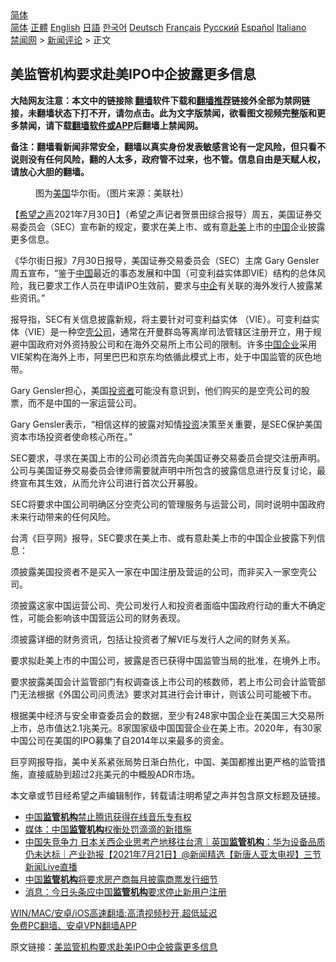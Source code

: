  <!-- 面包屑导航 --> <div class="breadcrumb"><!-- GTranslate: https://gtranslate.io/ -->  <div class="switcher notranslate">  <div class="selected">  <a href="#" onclick="return false;"> 简体</a>  </div>  <div class="option">  <a href="https://www.bannedbook.org" onclick="doGTranslate('zh-CN|zh-CN');jQuery('div.switcher div.selected a').html(jQuery(this).html());return false;" title="简体中文" class="nturl selected"> 简体</a>  <a href="https://www.bannedbook.org/zh-tw/" onclick="doGTranslate('zh-CN|zh-TW');jQuery('div.switcher div.selected a').html(jQuery(this).html());return false;" title="繁體中文" class="nturl"> 正體</a>  <a href="https://www.bannedbook.org/en/" onclick="doGTranslate('zh-CN|en');jQuery('div.switcher div.selected a').html(jQuery(this).html());return false;" title="English" class="nturl"> English</a>  <a href="https://www.bannedbook.org/ja/" onclick="doGTranslate('zh-CN|ja');jQuery('div.switcher div.selected a').html(jQuery(this).html());return false;" title="日本語" class="nturl"> 日語</a>  <a href="https://www.bannedbook.org/ko/" onclick="doGTranslate('zh-CN|ko');jQuery('div.switcher div.selected a').html(jQuery(this).html());return false;" title="한국어" class="nturl"> 한국어</a>  <a href="https://www.bannedbook.org/de/" onclick="doGTranslate('zh-CN|de');jQuery('div.switcher div.selected a').html(jQuery(this).html());return false;" title="Deutsch" class="nturl"> Deutsch</a>  <a href="https://www.bannedbook.org/fr/" onclick="doGTranslate('zh-CN|fr');jQuery('div.switcher div.selected a').html(jQuery(this).html());return false;" title="Français" class="nturl"> Français</a>  <a href="https://www.bannedbook.org/ru/" onclick="doGTranslate('zh-CN|ru');jQuery('div.switcher div.selected a').html(jQuery(this).html());return false;" title="Русский" class="nturl"> Русский</a>  <a href="https://www.bannedbook.org/es/" onclick="doGTranslate('zh-CN|es');jQuery('div.switcher div.selected a').html(jQuery(this).html());return false;" title="Español" class="nturl"> Español</a>  <a href="https://www.bannedbook.org/it/" onclick="doGTranslate('zh-CN|it');jQuery('div.switcher div.selected a').html(jQuery(this).html());return false;" title="Italiano" class="nturl"> Italiano</a>  </div>  </div>      <div class='breadcrumb-sub'><!-- Breadcrumb NavXT 6.3.0 --> <a href="https://www.bannedbook.org/" class="home">禁闻网</a> &gt; <a href="https://www.bannedbook.org/bnews/comments/" class="category">新闻评论</a> &gt; 正文</div></div><h2>美监管机构要求赴美IPO中企披露更多信息</h2> <p class="notice"><b>大陆网友注意：本文中的链接除 <a href="https://github.com/bannedbook/fanqiang" >翻墙</a>软件下载和<a href="https://github.com/killgcd/justmysocks/blob/master/README.md">翻墙推荐</a>链接外全部为禁网链接，未翻墙状态下打不开，请勿点击。此为文字版禁闻，欲看图文视频完整版和更多禁闻，请下载<a href="https://github.com/bannedbook/fanqiang">翻墙软件或APP</a>后翻墙上禁闻网。</p><p>备注：翻墙看新闻非常安全，翻墙以真实身份发表敏感言论有一定风险，但只看不说则没有任何风险，翻的人太多，政府管不过来，也不管。信息自由是天赋人权，请放心大胆的翻墙。</b></p>  <div class="entry"> <figure><figcaption>图为<a href="https://www.bannedbook.org/bnews/tag/%e7%be%8e%e5%9b%bd/" class="st_tag internal_tag" rel="tag" title="标签 美国 下的日志">美国</a>华尔街。（图片来源：美联社）</figcaption></figure> <p>【<span class='wp_keywordlink_affiliate'><a href="https://www.soundofhope.org" title="希望之声" target="_blank">希望之声</a></span>2021年7月30日】（希望之声记者贺景田综合报导）周五，美国证券交易委员会（SEC）宣布新的规定，要求在美上市、或有意<a href="https://www.bannedbook.org/bnews/tag/%E8%B5%B4%E7%BE%8E/" class="st_tag internal_tag" rel="tag" title="标签 赴美 下的日志">赴美</a>上市的<span class='wp_keywordlink_affiliate'><a href="https://www.bannedbook.org/" title="中国" target="_blank">中国</a></span>企业披露更多信息。</p> <p>《华尔街日报》7月30日报导，美国证券交易委员会（SEC）主席 Gary Gensler 周五宣布，“鉴于<a href="https://www.bannedbook.org/bnews/tag/%E4%B8%AD%E5%9B%BD/" class="st_tag internal_tag" rel="tag" title="标签 中国 下的日志">中国</a>最近的事态发展和中国（可变利益实体即VIE）结构的总体风险，我已要求工作人员在申请IPO生效前，要求与<a href="https://www.bannedbook.org/bnews/tag/%E4%B8%AD%E4%BC%81/" class="st_tag internal_tag" rel="tag" title="标签 中企 下的日志">中企</a>有关联的海外发行人披露某些资讯。”</p> <p>报导指，SEC有关信息披露新规，将主要针对可变利益实体 （VIE）。可变利益实体（VIE）是一种空<a href="https://www.bannedbook.org/bnews/tag/%E5%A3%B3%E5%85%AC%E5%8F%B8/" class="st_tag internal_tag" rel="tag" title="标签 壳公司 下的日志">壳公司</a>，通常在开曼群岛等离岸司法管辖区注册开立，用于规避中国政府对外资持股公司和在海外交易所上市公司的限制。许多<a href="https://www.bannedbook.org/bnews/tag/%E4%B8%AD%E5%9B%BD%E4%BC%81%E4%B8%9A/" class="st_tag internal_tag" rel="tag" title="标签 中国企业 下的日志">中国企业</a>采用VIE架构在海外上市，阿里巴巴和京东均依循此模式上市，处于中国监管的灰色地带。</p> <p>Gary Gensler担心，美国<a href="https://www.bannedbook.org/bnews/tag/%e6%8a%95%e8%b5%84%e8%80%85/" class="st_tag internal_tag" rel="tag" title="标签 投资者 下的日志">投资者</a>可能没有意识到，他们购买的是空壳公司的股票，而不是中国的一家运营公司。</p>  <p>Gary Gensler表示，“相信这样的披露对知情<a href="https://www.bannedbook.org/bnews/tag/%e6%8a%95%e8%b5%84/" class="st_tag internal_tag" rel="tag" title="标签 投资 下的日志">投资</a>决策至关重要，是SEC保护美国资本市场投资者使命核心所在。”</p> <p>SEC要求，寻求在美国上市的公司必须首先向美国证券交易委员会提交注册声明。公司与美国证券交易委员会律师需要就声明中所包含的披露信息进行反复讨论，最终宣布其生效，从而允许公司进行首次公开募股。</p> <p>SEC将要求中国公司明确区分空壳公司的管理服务与运营公司，同时说明中国政府未来行动带来的任何风险。</p> <p>台湾《巨亨网》报导，SEC要求在美上市、或有意赴美上市的中国企业披露下列信息：</p>  <p>须披露美国投资者不是买入一家在中国注册及营运的公司，而非买入一家空壳公司。</p> <p>须披露这家中国运营公司、壳公司发行人和投资者面临中国政府行动的重大不确定性，可能会影响该中国营运公司的财务表现。</p> <p>须披露详细的财务资讯，包括让投资者了解VIE与发行人之间的财务关系。</p> <p>要求拟赴美上市的中国公司，披露是否已获得中国监管当局的批准，在境外上市。</p>  <p>要求披露美国会计监管部门有权调查该上市公司的核数师，若上市公司会计监管部门无法根据《外国公司问责法》要求对其进行会计审计，则该公司可能被下市。</p> <p>根据美中经济与安全审查委员会的数据，至少有248家中国企业在美国三大交易所上市，总市值达2.1兆美元。8家国家级中国国营企业在美上市。2020年，有30家中国公司在美国的IPO募集了自2014年以来最多的资金。</p> <p>巨亨网报导指，美中关系紧张局势日渐白热化，中国、美国都推出更严格的监管措施，直接威胁到超过2兆美元的中概股ADR市场。</p> <p>本文章或节目经希望之声编辑制作，转载请注明希望之声并包含原文标题及链接。 </p>  <ul class='op-related-articles' title='相关阅读'> <li><a href='https://www.bannedbook.org/bnews/headline/20210724/1593486.html' target='_blank'>中国<b>监管机构</b>禁止腾讯获得在线音乐专有权</a></li> <li><a href='https://www.bannedbook.org/bnews/baitai/20210724/1593273.html' target='_blank'>媒体：中国<b>监管机构</b>权衡处罚滴滴的新措施</a></li> <li><a href='https://www.bannedbook.org/bnews/bannedvideo/20210721/1591342.html' target='_blank'>中国失竞争力 日本关西企业思考产地移往台湾｜英国<b>监管机构</b>：华为设备品质仍未达标｜产业劲报【2021年7月21日】@新闻精选【新唐人亚太电视】三节新闻Live直播</a></li> <li><a href='https://www.bannedbook.org/bnews/baitai/20210716/1588484.html' target='_blank'>中国<b>监管机构</b>将要求房产商每月披露商票发行细节</a></li> <li><a href='https://www.bannedbook.org/bnews/baitai/20210716/1588482.html' target='_blank'>消息：今日头条应中国<b>监管机构</b>要求停止新用户注册</a></li> </ul> <p class="texttj"> <a href="https://github.com/bannedbook/fanqiang/wiki/V2ray%E6%9C%BA%E5%9C%BA" target="_blank">WIN/MAC/安卓/iOS高速翻墙:高清视频秒开,超低延迟</a><br/> <a href="https://github.com/bannedbook/fanqiang/wiki/%E7%A6%81%E9%97%BB%E7%BD%91%E5%AE%89%E5%8D%93%E7%BF%BB%E5%A2%99%E6%96%B0%E9%97%BBAPP" target="_blank">免费PC翻墙、安卓VPN翻墙APP</a></p><p>原文链接：<a class="src_link"  href="https://www.soundofhope.org/post/530819" target="_blank">美监管机构要求赴美IPO中企披露更多信息</a></p><a name='sharetosocial'></a>  <div style="margin-bottom:5px;padding-bottom:5px;clear:both"> <div id="archive-pix-1" class="banner-ads"> <!-- AuctionX Display platform tag START --> <div id="26318x728x90x621x_ADSLOT2" clicktrack="%%CLICK_URL_ESC%%"></div> <!-- AuctionX Display platform tag END --> </div> <div id="archive-pix-2" class="banner-ads"> <!-- AuctionX Display platform tag START --> <div id="26315x300x250x621x_ADSLOT2" clicktrack="%%CLICK_URL_ESC%%"></div> <!-- AuctionX Display platform tag END --> </div> </div>  <div id="archive-pix-1" class="banner-ads"> <!-- AuctionX Display platform tag START --> <div id="26318x728x90x621x_ADSLOT3" clicktrack="%%CLICK_URL_ESC%%"></div> <!-- AuctionX Display platform tag END --> </div> </div><!--END ENTRY--> 